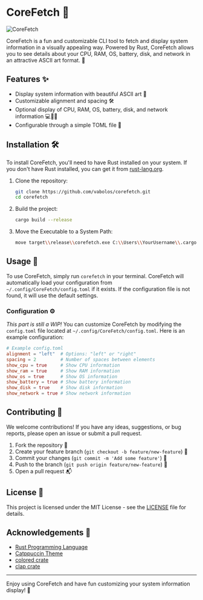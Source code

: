 # CoreFetch 🚀

![CoreFetch](https://img.shields.io/badge/CoreFetch-v1.0-blue)

CoreFetch is a fun and customizable CLI tool to fetch and display system information in a visually appealing way. Powered by Rust, CoreFetch allows you to see details about your CPU, RAM, OS, battery, disk, and network in an attractive ASCII art format. 🎨

## Features ✨

- Display system information with beautiful ASCII art 🎉
- Customizable alignment and spacing 🛠️
- Optional display of CPU, RAM, OS, battery, disk, and network information 💻🔋📶
- Configurable through a simple TOML file 📜

## Installation 🛠️

To install CoreFetch, you'll need to have Rust installed on your system. If you don't have Rust installed, you can get it from [rust-lang.org](https://www.rust-lang.org/).

1. Clone the repository:

   ```sh
   git clone https://github.com/vabolos/corefetch.git
   cd corefetch
   ```

2. Build the project:

   ```sh
   cargo build --release
   ```

3. Move the Executable to a System Path:
   ```sh
   move target\\release\\corefetch.exe C:\\Users\\YourUsername\\.cargo\\bin\\
   ```

## Usage 📖

To use CoreFetch, simply run `corefetch` in your terminal. CoreFetch will automatically load your configuration from `~/.config/CoreFetch/config.toml` if it exists. If the configuration file is not found, it will use the default settings.

### Configuration ⚙️

_This part is still a WIP!_
You can customize CoreFetch by modifying the `config.toml` file located at `~/.config/CoreFetch/config.toml`. Here is an example configuration:

```toml
# Example config.toml
alignment = "left"  # Options: "left" or "right"
spacing = 2         # Number of spaces between elements
show_cpu = true     # Show CPU information
show_ram = true     # Show RAM information
show_os = true      # Show OS information
show_battery = true # Show battery information
show_disk = true    # Show disk information
show_network = true # Show network information
```

## Contributing 🤝

We welcome contributions! If you have any ideas, suggestions, or bug reports, please open an issue or submit a pull request.

1. Fork the repository 🍴
2. Create your feature branch (`git checkout -b feature/new-feature`) 🌟
3. Commit your changes (`git commit -m 'Add some feature'`) 💾
4. Push to the branch (`git push origin feature/new-feature`) 🚀
5. Open a pull request 📬

## License 📄

This project is licensed under the MIT License - see the [LICENSE](LICENSE) file for details.

## Acknowledgements 🙏

- [Rust Programming Language](https://www.rust-lang.org/)
- [Catppuccin Theme](https://github.com/catppuccin)
- [colored crate](https://crates.io/crates/colored)
- [clap crate](https://crates.io/crates/clap)

---

Enjoy using CoreFetch and have fun customizing your system information display! 🎉

```

```
